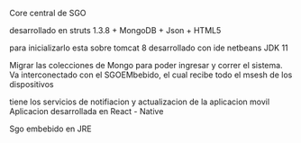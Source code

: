 Core  central de SGO

desarrollado en struts 1.3.8 + MongoDB + Json + HTML5

para inicializarlo esta sobre tomcat 8
desarrollado con ide netbeans
JDK 11


Migrar las colecciones de Mongo para poder ingresar y correr el sistema.
Va interconectado con el SGOEMbebido, el cual recibe todo el msesh de los dispositivos

tiene los servicios de notifiacion y actualizacion de la aplicacion movil
Aplicacion desarrollada en React - Native

Sgo embebido en JRE
